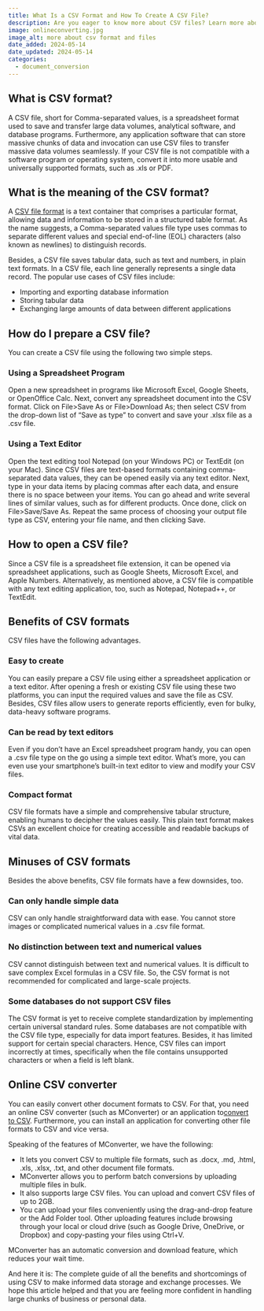 ```yaml
---
title: What Is a CSV Format and How To Create A CSV File?
description: Are you eager to know more about CSV files? Learn more about the pluses and minuses of CSV files from our experts! Read here!
image: onlineconverting.jpg
image_alt: more about csv format and files
date_added: 2024-05-14
date_updated: 2024-05-14
categories:
  - document_conversion
---
```


## What is CSV format?
A CSV file, short for Comma-separated values, is a spreadsheet format used to save and transfer large data volumes, analytical software, and database programs. Furthermore, any application software that can store massive chunks of data and invocation can use CSV files to transfer massive data volumes seamlessly. If your CSV file is not compatible with a software program or operating system, convert it into more usable and universally supported formats, such as .xls or PDF.

## What is the meaning of the CSV format?
A [CSV file format](https://mconverter.eu/convert/csv/) is a text container that comprises a particular format, allowing data and information to be stored in a structured table format. As the name suggests, a Comma-separated values file type uses commas to separate different values and special end-of-line (EOL) characters (also known as newlines) to distinguish records.

Besides, a CSV file saves tabular data, such as text and numbers, in plain text formats. In a CSV file, each line generally represents a single data record. The popular use cases of CSV files include:

- Importing and exporting database information
- Storing tabular data
- Exchanging large amounts of data between different applications

## How do I prepare a CSV file?
You can create a CSV file using the following two simple steps.

### Using a Spreadsheet Program
Open a new spreadsheet in programs like Microsoft Excel, Google Sheets, or OpenOffice Calc. Next, convert any spreadsheet document into the CSV format. Click on File>Save As or File>Download As; then select CSV from the drop-down list of “Save as type” to convert and save your .xlsx file as a .csv file.

### Using a Text Editor
Open the text editing tool Notepad (on your Windows PC) or TextEdit (on your Mac). Since CSV files are text-based formats containing comma-separated data values, they can be opened easily via any text editor. Next, type in your data items by placing commas after each data, and ensure there is no space between your items. You can go ahead and write several lines of similar values, such as for different products. Once done, click on File>Save/Save As. Repeat the same process of choosing your output file type as CSV, entering your file name, and then clicking Save.

## How to open a CSV file?
Since a CSV file is a spreadsheet file extension, it can be opened via spreadsheet applications, such as Google Sheets, Microsoft Excel, and Apple Numbers. Alternatively, as mentioned above, a CSV file is compatible with any text editing application, too, such as Notepad, Notepad++, or TextEdit.

## Benefits of CSV formats
CSV files have the following advantages.

### Easy to create
You can easily prepare a CSV file using either a spreadsheet application or a text editor. After opening a fresh or existing CSV file using these two platforms, you can input the required values and save the file as CSV. Besides, CSV files allow users to generate reports efficiently, even for bulky, data-heavy software programs.

### Can be read by text editors
Even if you don’t have an Excel spreadsheet program handy, you can open a .csv file type on the go using a simple text editor. What’s more, you can even use your smartphone’s built-in text editor to view and modify your CSV files.

### Compact format
CSV file formats have a simple and comprehensive tabular structure, enabling humans to decipher the values easily. This plain text format makes CSVs an excellent choice for creating accessible and readable backups of vital data.

## Minuses of CSV formats
Besides the above benefits, CSV file formats have a few downsides, too.

### Can only handle simple data
CSV can only handle straightforward data with ease. You cannot store images or complicated numerical values in a .csv file format.

### No distinction between text and numerical values
CSV cannot distinguish between text and numerical values. It is difficult to save complex Excel formulas in a CSV file. So, the CSV format is not recommended for complicated and large-scale projects.

### Some databases do not support CSV files
The CSV format is yet to receive complete standardization by implementing certain universal standard rules. Some databases are not compatible with the CSV file type, especially for data import features. Besides, it has limited support for certain special characters. Hence, CSV files can import incorrectly at times, specifically when the file contains unsupported characters or when a field is left blank.

## Online CSV converter
You can easily convert other document formats to CSV. For that, you need an online CSV converter (such as MConverter) or an application to[convert to CSV](https://mconverter.eu/convert/to/csv/). Furthermore, you can install an application for converting other file formats to CSV and vice versa.

Speaking of the features of MConverter, we have the following:

- It lets you convert CSV to multiple file formats, such as .docx, .md, .html, .xls, .xlsx, .txt, and other document file formats.
- MConverter allows you to perform batch conversions by uploading multiple files in bulk.
- It also supports large CSV files. You can upload and convert CSV files of up to 2GB.
- You can upload your files conveniently using the drag-and-drop feature or the Add Folder tool. Other uploading features include browsing through your local or cloud drive (such as Google Drive, OneDrive, or Dropbox) and copy-pasting your files using Ctrl+V.

MConverter has an automatic conversion and download feature, which reduces your wait time.

And here it is: The complete guide of all the benefits and shortcomings of using CSV to make informed data storage and exchange processes. We hope this article helped and that you are feeling more confident in handling large chunks of business or personal data.

